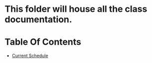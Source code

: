 # This folder will house all the class documentation.

Table Of Contents
=================
- [Current Schedule](SCHEDULE.md)